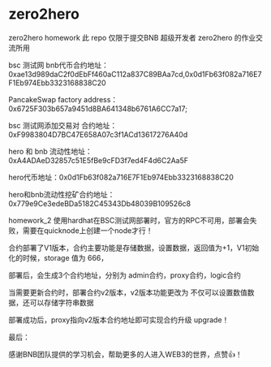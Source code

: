 # zero2hero
zero2hero homework
此 repo 仅限于提交BNB 超级开发者 zero2hero 的作业交流所用

bsc 测试网 bnb代币合约地址：0xae13d989daC2f0dEbFf460aC112a837C89BAa7cd,0x0d1Fb63f082a716E7F1Eb974Ebb3323168838C20
 
 
PancakeSwap factory address：0x6725F303b657a9451d8BA641348b6761A6CC7a17; 

bsc 测试网添加交易对 合约地址：0xF9983804D7BC47E658A07c3f1ACd13617276A40d

hero 和 bnb 流动性地址：0xA4ADAeD32857c51E5fBe9cFD3f7ed4F4d6C2Aa5F


hero代币地址：0x0d1Fb63f082a716E7F1Eb974Ebb3323168838C20

hero和bnb流动性挖矿合约地址：0x779e9Ce3edeBDa5182C45343Db48039B109526c8



homework_2 
使用hardhat在BSC测试网部署时，官方的RPC不可用，部署会失败，需要在quicknode上创建一个node才行！

合约部署了V1版本，合约主要功能是存储数据，设置数据，返回值为+1，V1初始化的时候，storage 值为 666，

部署后，会生成3个合约地址，分别为 admin合约，proxy合约，logic合约

当需要更新合约时，部署合约v2版本，v2版本功能更改为 不仅可以设置数值数据，还可以存储字符串数据

部署成功后，proxy指向v2版本合约地址即可实现合约升级 upgrade！


最后：

感谢BNB团队提供的学习机会，帮助更多的人进入WEB3的世界，点赞👍！
